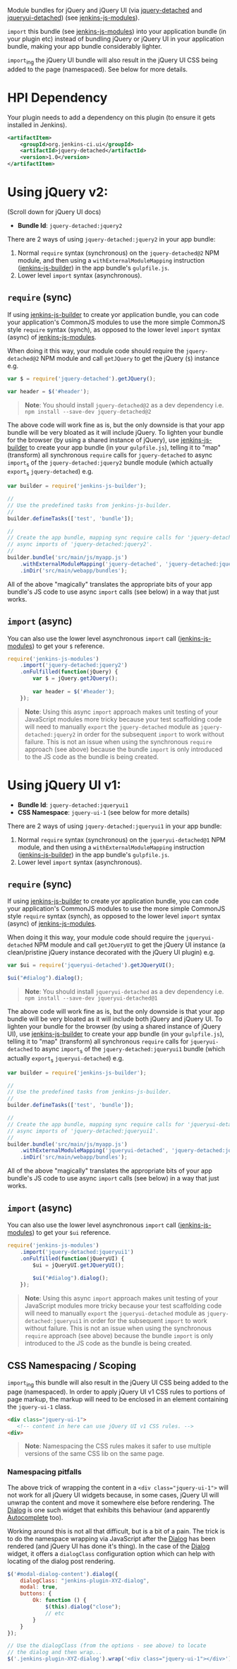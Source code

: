Module bundles for jQuery and jQuery UI (via [jquery-detached] and [jqueryui-detached]) (see [jenkins-js-modules]).

`import` this bundle (see [jenkins-js-modules]) into your application bundle (in your plugin etc) instead of bundling
jQuery or jQuery UI in your application bundle, making your app bundle considerably lighter.

`import`<sub>ing</sub> the jQuery UI bundle will also result in the jQuery UI CSS being added to the page (namespaced).
See below for more details.

# HPI Dependency
Your plugin needs to add a dependency on this plugin (to ensure it gets installed in Jenkins). 

```xml
<artifactItem>
    <groupId>org.jenkins-ci.ui</groupId>
    <artifactId>jquery-detached</artifactId>
    <version>1.0</version>
</artifactItem>
```

# Using jQuery v2:
(Scroll down for jQuery UI docs)

* __Bundle Id__: `jquery-detached:jquery2`

There are 2 ways of using `jquery-detached:jquery2` in your app bundle:
 
1. Normal `require` syntax (synchronous) on the `jquery-detached@2` NPM module, and then using a `withExternalModuleMapping` instruction ([jenkins-js-builder]) in the app bundle's `gulpfile.js`.  
1. Lower level `import` syntax (asynchronous).
  
## `require` (sync)
If using [jenkins-js-builder] to create yor application bundle, you can code your application's CommonJS modules to
use the more simple CommonJS style `require` syntax (synch), as opposed to the lower level `import` syntax (async)
of [jenkins-js-modules].
   
When doing it this way, your module code should require the `jquery-detached@2` NPM module and
call `getJQuery` to get the jQuery (`$`) instance e.g.

```javascript
var $ = require('jquery-detached').getJQuery();

var header = $('#header');
```
    
> __Note__: You should install `jquery-detached@2` as a dev dependency i.e. `npm install --save-dev jquery-detached@2`
    
The above code will work fine as is, but the only downside is that your app bundle will be very bloated as it will
include jQuery. To lighten your bundle for the browser (by using a shared instance of jQuery),
use [jenkins-js-builder] to create your app bundle (in your `gulpfile.js`), telling it to "map" (transform) all
synchronous `require` calls for `jquery-detached` to async `import`<sub>s</sub> of the `jquery-detached:jquery2`
bundle module (which actually `export`<sub>s</sub> `jquery-detached`) e.g.

```javascript
var builder = require('jenkins-js-builder');

//
// Use the predefined tasks from jenkins-js-builder.
//
builder.defineTasks(['test', 'bundle']);

//
// Create the app bundle, mapping sync require calls for 'jquery-detached' to 
// async imports of 'jquery-detached:jquery2'.
//
builder.bundle('src/main/js/myapp.js')
    .withExternalModuleMapping('jquery-detached', 'jquery-detached:jquery2')
    .inDir('src/main/webapp/bundles');
```
    
All of the above "magically" translates the appropriate bits of your app bundle's JS code to use async `import` calls
(see below) in a way that just works.     

## `import` (async)  
You can also use the lower level asynchronous `import` call ([jenkins-js-modules]) to get your `$` reference.  

```javascript
require('jenkins-js-modules')
    .import('jquery-detached:jquery2')
    .onFulfilled(function(jQuery) {
        var $ = jQuery.getJQuery();
        
        var header = $('#header');
    });
```

> __Note__: Using this async `import` approach makes unit testing of your JavaScript modules more tricky because 
> your test scaffolding code will need to manually `export` the `jquery-detached` module as `jquery-detached:jquery2`
> in order for the subsequent `import` to work without failure. This is not an issue when using the synchronous `require`
> approach (see above) because the bundle `import` is only introduced to the JS code as the bundle is being created.


# Using jQuery UI v1:

* __Bundle Id__: `jquery-detached:jqueryui1`
* __CSS Namespace__: `jquery-ui-1` (see below for more details)

There are 2 ways of using `jquery-detached:jqueryui1` in your app bundle:
 
1. Normal `require` syntax (synchronous) on the `jqueryui-detached@1` NPM module, and then using a `withExternalModuleMapping` instruction ([jenkins-js-builder]) in the app bundle's `gulpfile.js`.  
1. Lower level `import` syntax (asynchronous).
  
## `require` (sync)
If using [jenkins-js-builder] to create yor application bundle, you can code your application's CommonJS modules to
use the more simple CommonJS style `require` syntax (synch), as opposed to the lower level `import` syntax (async)
of [jenkins-js-modules].
   
When doing it this way, your module code should require the `jqueryui-detached` NPM module and
call `getJQueryUI` to get the jQuery UI instance (a clean/pristine jQuery instance decorated with the 
jQuery UI plugin) e.g.

```javascript
var $ui = require('jqueryui-detached').getJQueryUI();

$ui("#dialog").dialog();
```
    
> __Note__: You should install `jqueryui-detached` as a dev dependency i.e. `npm install --save-dev jqueryui-detached@1`
    
The above code will work fine as is, but the only downside is that your app bundle will be very bloated as it will
include both jQuery and jQuery UI. To lighten your bundle for the browser (by using a shared instance of jQuery UI),
use [jenkins-js-builder] to create your app bundle (in your `gulpfile.js`), telling it to "map" (transform) all
synchronous `require` calls for `jqueryui-detached` to async `import`<sub>s</sub> of the `jquery-detached:jqueryui1`
bundle (which actually `export`<sub>s</sub> `jqueryui-detached`) e.g.

```javascript
var builder = require('jenkins-js-builder');

//
// Use the predefined tasks from jenkins-js-builder.
//
builder.defineTasks(['test', 'bundle']);

//
// Create the app bundle, mapping sync require calls for 'jqueryui-detached' to 
// async imports of 'jquery-detached:jqueryui1'.
//
builder.bundle('src/main/js/myapp.js')
    .withExternalModuleMapping('jqueryui-detached', 'jquery-detached:jqueryui1')
    .inDir('src/main/webapp/bundles');
```
    
All of the above "magically" translates the appropriate bits of your app bundle's JS code to use async `import` calls
(see below) in a way that just works.     

## `import` (async)  
You can also use the lower level asynchronous `import` call ([jenkins-js-modules]) to get your `$ui` reference.  

```javascript
require('jenkins-js-modules')
    .import('jquery-detached:jqueryui1')
    .onFulfilled(function(jQueryUI) {
        $ui = jQueryUI.getJQueryUI();
        
        $ui("#dialog").dialog();
    });
```

> __Note__: Using this async `import` approach makes unit testing of your JavaScript modules more tricky because 
> your test scaffolding code will need to manually `export` the `jqueryui-detached` module as `jquery-detached:jqueryui1`
> in order for the subsequent `import` to work without failure. This is not an issue when using the synchronous `require`
> approach (see above) because the bundle `import` is only introduced to the JS code as the bundle is being created.

## CSS Namespacing / Scoping
`import`<sub>ing</sub> this bundle will also result in the jQuery UI CSS being added to the page (namespaced).
In order to apply jQuery UI v1 CSS rules to portions of page markup, the markup will need to be enclosed in an element
containing the `jquery-ui-1` class.

```html
<div class="jquery-ui-1">
   <!-- content in here can use jQuery UI v1 CSS rules. -->
<div>
```
 
> __Note__: Namespacing the CSS rules makes it safer to use multiple versions of the same CSS lib on the same page. 


### Namespacing pitfalls 
The above trick of wrapping the content in a `<div class="jquery-ui-1">` will not work for all jQuery UI
widgets because, in some cases, jQuery UI will unwrap the content and move it somewhere else before rendering. The
[Dialog] is one such widget that exhibits this behaviour (and apparently
[Autocomplete](https://jqueryui.com/autocomplete/) too).
  
Working around this is not all that difficult, but is a bit of a pain. The trick is to do the namespace wrapping
via JavaScript after the [Dialog] has been rendered (and jQuery UI has done it's thing). In the case of the
[Dialog] widget, it offers a `dialogClass` configuration option which can help with locating of the dialog
post rendering.
  
```javascript
$('#modal-dialog-content').dialog({
    dialogClass: "jenkins-plugin-XYZ-dialog",
    modal: true,
    buttons: {
        Ok: function () {
            $(this).dialog("close");
            // etc
        }
    }
});

// Use the dialogClass (from the options - see above) to locate
// the dialog and then wrap...
$('.jenkins-plugin-XYZ-dialog').wrap('<div class="jquery-ui-1"></div>');
```  

[jquery-detached]: https://github.com/tfennelly/jquery-detached
[jqueryui-detached]: https://github.com/tfennelly/jqueryui-detached
[jenkins-js-builder]: https://github.com/tfennelly/jenkins-js-builder
[jenkins-js-modules]: https://github.com/tfennelly/jenkins-js-modules
[Dialog]: https://jqueryui.com/dialog/